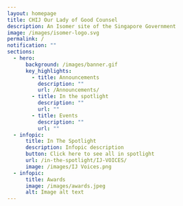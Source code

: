 ```yaml
---
layout: homepage
title: CHIJ Our Lady of Good Counsel
description: An Isomer site of the Singapore Government
image: /images/isomer-logo.svg
permalink: /
notification: ""
sections:
  - hero:
      background: /images/banner.gif
      key_highlights:
        - title: Announcements
          description: ""
          url: /Announcements/
        - title: In the spotlight
          description: ""
          url: ""
        - title: Events
          description: ""
          url: ""
  - infopic:
      title: In The Spotlight
      description: Infopic description
      button: Click here to see all in spotlight
      url: /in-the-spotlight/IJ-VOICES/
      image: /images/IJ Voices.png
  - infopic:
      title: Awards
      image: /images/awards.jpeg
      alt: Image alt text
---
```

